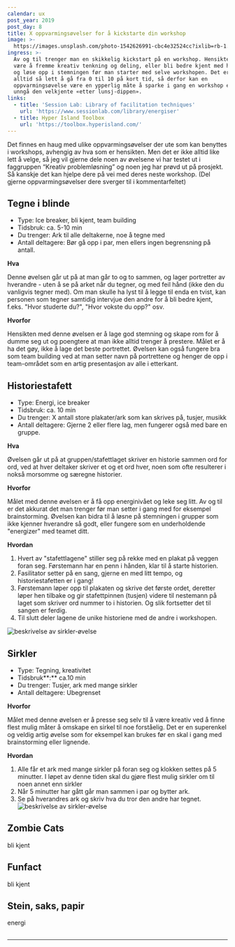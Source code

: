 ```yaml
---
calendar: ux
post_year: 2019
post_day: 8
title: X oppvarmingsøvelser for å kickstarte din workshop
image: >-
  https://images.unsplash.com/photo-1542626991-cbc4e32524cc?ixlib=rb-1.2.1&ixid=eyJhcHBfaWQiOjEyMDd9&auto=format&fit=crop&w=1949&q=80
ingress: >-
  Av og til trenger man en skikkelig kickstart på en workshop. Hensikten kan
  være å fremme kreativ tenkning og deling, eller bli bedre kjent med hverandre
  og løse opp i stemningen før man starter med selve workshopen. Det er ikke
  alltid så lett å gå fra 0 til 10 på kort tid, så derfor kan en
  oppvarmingsøvelse være en ypperlig måte å sparke i gang en workshop eller
  unngå den velkjente «etter lunsj-dippen».
links:
  - title: 'Session Lab: Library of facilitation techniques'
    url: 'https://www.sessionlab.com/library/energiser'
  - title: Hyper Island Toolbox
    url: 'https://toolbox.hyperisland.com/'
---
```

Det finnes en haug med ulike oppvarmingsøvelser der ute som kan benyttes i workshops, avhengig av hva som er hensikten. Men det er ikke alltid like lett å velge, så jeg vil gjerne dele noen av øvelsene vi har testet ut i faggruppen “Kreativ problemløsning” og noen jeg har prøvd ut på prosjekt. Så kanskje det kan hjelpe dere på vei med deres neste workshop. (Del gjerne oppvarmingsøvelser dere sverger til i kommentarfeltet)



## Tegne i blinde

* Type: Ice breaker, bli kjent, team building
* Tidsbruk: ca. 5-10 min
* Du trenger: Ark til alle deltakerne, noe å tegne med
* Antall deltagere: Bør gå opp i par, men ellers ingen begrensning på antall. 

**Hva** 

Denne øvelsen går ut på at man går to og to sammen, og lager portretter av hverandre - uten å se på arket når du tegner, og med feil hånd (ikke den du vanligvis tegner med). Om man skulle ha lyst til å legge til enda en tvist, kan personen som tegner samtidig intervjue den andre for å bli bedre kjent, f.eks. "Hvor studerte du?", "Hvor vokste du opp?" osv. 

**Hvorfor**

Hensikten med denne øvelsen er å lage god stemning og skape rom for å dumme seg ut og poengtere at man ikke alltid trenger å prestere. Målet er å ha det gøy, ikke å lage det beste portrettet. Øvelsen kan også fungere bra som team building ved at man setter navn på portrettene og henger de opp i team-området som en artig presentasjon av alle i etterkant. 



## Historiestafett

* Type: Energi, ice breaker
* Tidsbruk: ca. 10 min
* Du trenger: X antall store plakater/ark som kan skrives på, tusjer, musikk
* Antall deltagere: Gjerne 2 eller flere lag, men fungerer også med bare en gruppe.

**Hva** 

Øvelsen går ut på at gruppen/stafettlaget skriver en historie sammen ord for ord, ved at hver deltaker skriver et og et ord hver, noen som ofte resulterer i nokså morsomme og særegne historier. 

**Hvorfor**

Målet med denne øvelsen er å få opp energinivået og leke seg litt. Av og til er det akkurat det man trenger før man setter i gang med for eksempel brainstorming. Øvelsen kan bidra til å løsne på stemningen i grupper som ikke kjenner hverandre så godt, eller fungere som en underholdende "energizer" med teamet ditt. 

**Hvordan**

1. Hvert av "stafettlagene" stiller seg på rekke med en plakat på veggen foran seg. Førstemann har en penn i hånden, klar til å starte historien.
2. Fasilitator setter på en sang, gjerne en med litt tempo, og historiestafetten er i gang!
3. Førstemann løper opp til plakaten og skrive det første ordet, deretter løper hen tilbake og gir stafettpinnen (tusjen) videre til nestemann på laget som skriver ord nummer to i historien. Og slik fortsetter det til sangen er ferdig.
4. Til slutt deler lagene de unike historiene med de andre i workshopen. 

![beskrivelse av sirkler-øvelse](https://i.ibb.co/3dmYdBt/Historiestafett.jpg)

## **Sirkler**

* Type: Tegning, kreativitet
* Tidsbruk**:** ca.10 min
* Du trenger: Tusjer, ark med mange sirkler 
* Antall deltagere: Ubegrenset

**Hvorfor**

Målet med denne øvelsen er å presse seg selv til å være kreativ ved å finne flest mulig måter å omskape en sirkel til noe forståelig. Det er en superenkel og veldig artig øvelse som for eksempel kan brukes før en skal i gang med brainstorming eller lignende. 

**Hvordan**

1. Alle får et ark med mange sirkler på foran seg og klokken settes på 5 minutter. I løpet av denne tiden skal du gjøre flest mulig sirkler om til noen annet enn sirkler
2. Når 5 minutter har gått går man sammen i par og bytter ark. 
3. Se på hverandres ark og skriv hva du tror den andre har tegnet. 
   ![beskrivelse av sirkler-øvelse](https://i.ibb.co/1LqLD03/sirkler-L.png)

## Zombie Cats

bli kjent

## Funfact

bli kjent

## Stein, saks, papir

energi

## 

- - -
